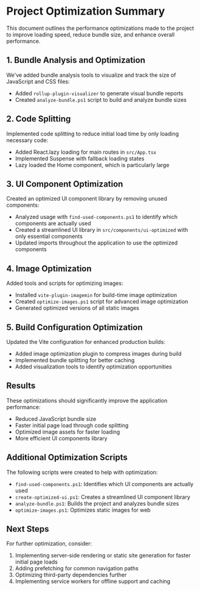 # Project Optimization Summary

This document outlines the performance optimizations made to the project to improve loading speed, reduce bundle size, and enhance overall performance.

## 1. Bundle Analysis and Optimization

We've added bundle analysis tools to visualize and track the size of JavaScript and CSS files:

- Added `rollup-plugin-visualizer` to generate visual bundle reports
- Created `analyze-bundle.ps1` script to build and analyze bundle sizes

## 2. Code Splitting

Implemented code splitting to reduce initial load time by only loading necessary code:

- Added React.lazy loading for main routes in `src/App.tsx`
- Implemented Suspense with fallback loading states
- Lazy loaded the Home component, which is particularly large

## 3. UI Component Optimization

Created an optimized UI component library by removing unused components:

- Analyzed usage with `find-used-components.ps1` to identify which components are actually used
- Created a streamlined UI library in `src/components/ui-optimized` with only essential components
- Updated imports throughout the application to use the optimized components

## 4. Image Optimization

Added tools and scripts for optimizing images:

- Installed `vite-plugin-imagemin` for build-time image optimization
- Created `optimize-images.ps1` script for advanced image optimization
- Generated optimized versions of all static images

## 5. Build Configuration Optimization

Updated the Vite configuration for enhanced production builds:

- Added image optimization plugin to compress images during build
- Implemented bundle splitting for better caching
- Added visualization tools to identify optimization opportunities

## Results

These optimizations should significantly improve the application performance:

- Reduced JavaScript bundle size
- Faster initial page load through code splitting
- Optimized image assets for faster loading
- More efficient UI components library

## Additional Optimization Scripts

The following scripts were created to help with optimization:

- `find-used-components.ps1`: Identifies which UI components are actually used
- `create-optimized-ui.ps1`: Creates a streamlined UI component library
- `analyze-bundle.ps1`: Builds the project and analyzes bundle sizes
- `optimize-images.ps1`: Optimizes static images for web

## Next Steps

For further optimization, consider:

1. Implementing server-side rendering or static site generation for faster initial page loads
2. Adding prefetching for common navigation paths
3. Optimizing third-party dependencies further
4. Implementing service workers for offline support and caching 